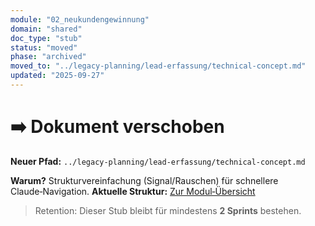 ```yaml
---
module: "02_neukundengewinnung"
domain: "shared"
doc_type: "stub"
status: "moved"
phase: "archived"
moved_to: "../legacy-planning/lead-erfassung/technical-concept.md"
updated: "2025-09-27"
---
```


# ➡️ Dokument verschoben

**Neuer Pfad:** `../legacy-planning/lead-erfassung/technical-concept.md`

**Warum?** Strukturvereinfachung (Signal/Rauschen) für schnellere Claude‑Navigation.
**Aktuelle Struktur:** [Zur Modul‑Übersicht](../_index.md)

> Retention: Dieser Stub bleibt für mindestens **2 Sprints** bestehen.